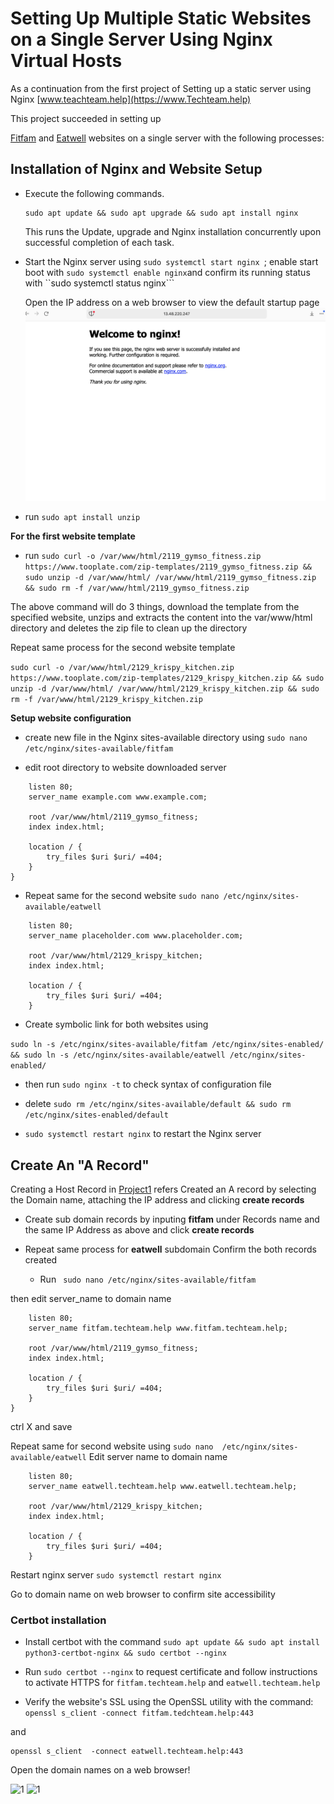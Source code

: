 # Setting Up Multiple Static Websites on a Single Server Using Nginx Virtual Hosts

As a continuation from the first project of Setting up a static server using Nginx [www.teachteam.help](https://www.Techteam.help)

This project succeeded in setting up 

[Fitfam](https://www.fitfam.techteam.help) and [Eatwell](https://www.eatwell.techteam.help) websites on a single server  with the following processes:



## Installation of  Nginx and Website Setup 

- Execute the following commands.

    ```
    sudo apt update && sudo apt upgrade && sudo apt install nginx
    ````

    This runs the Update, upgrade and Nginx installation concurrently upon successful completion of each task.


- Start the Nginx server using ``sudo systemctl start nginx ``; enable start boot with ``sudo systemctl enable nginx``and confirm its running status with ``sudo systemctl status nginx```

    Open the IP address on a web browser to view the default startup page
![nginx](/Project2/Image/Nginx.png)

- run ``sudo apt install unzip``


**For the first website template**
- run ``sudo curl -o /var/www/html/2119_gymso_fitness.zip https://www.tooplate.com/zip-templates/2119_gymso_fitness.zip && sudo unzip -d /var/www/html/ /var/www/html/2119_gymso_fitness.zip && sudo rm -f /var/www/html/2119_gymso_fitness.zip``

The above command will do 3 things, download the template from the specified website, unzips and extracts the content into the var/www/html directory and deletes the zip file to clean up the directory 

Repeat same process for the second website template 

``sudo curl -o /var/www/html/2129_krispy_kitchen.zip https://www.tooplate.com/zip-templates/2129_krispy_kitchen.zip && sudo unzip -d /var/www/html/ /var/www/html/2129_krispy_kitchen.zip && sudo rm -f /var/www/html/2129_krispy_kitchen.zip``



**Setup website configuration**

- create new file in the Nginx sites-available directory using ``sudo nano /etc/nginx/sites-available/fitfam``

- edit root directory to website downloaded server 
``` server {
    listen 80;
    server_name example.com www.example.com;

    root /var/www/html/2119_gymso_fitness;
    index index.html;

    location / {
        try_files $uri $uri/ =404;
    }
} 
```

- Repeat same for the second website  ``sudo nano /etc/nginx/sites-available/eatwell``

``` server {
    listen 80;
    server_name placeholder.com www.placeholder.com;

    root /var/www/html/2129_krispy_kitchen;
    index index.html;

    location / {
        try_files $uri $uri/ =404;
    }

````

- Create symbolic link for both websites using 

```sudo ln -s /etc/nginx/sites-available/fitfam /etc/nginx/sites-enabled/ && sudo ln -s /etc/nginx/sites-available/eatwell /etc/nginx/sites-enabled/ ```

- then run ```sudo nginx -t``` to check syntax  of configuration file

- delete ```sudo rm /etc/nginx/sites-available/default &&
sudo rm /etc/nginx/sites-enabled/default```


- ```sudo systemctl restart nginx``` to restart the Nginx server


## Create An "A Record"
Creating a Host Record in [Project1](https://github.com/otuansa/FINALDEVOPS/blob/main/project1.md) refers 
Created an A record by selecting the Domain name, attaching the IP address and clicking **create records** 
- Create sub domain records by inputing **fitfam** under Records name and the same IP Address as above and click **create records**
- Repeat same process for **eatwell** subdomain 
Confirm the both records created


    - Run ```` sudo nano /etc/nginx/sites-available/fitfam````

then edit server_name to domain name

``` server {
    listen 80;
    server_name fitfam.techteam.help www.fitfam.techteam.help;

    root /var/www/html/2119_gymso_fitness;
    index index.html;

    location / {
        try_files $uri $uri/ =404;
    }
} 
```
ctrl X and save

Repeat same for second website using ```sudo nano  /etc/nginx/sites-available/eatwell``` 
Edit server name to domain name 


``` server {
    listen 80;
    server_name eatwell.techteam.help www.eatwell.techteam.help;

    root /var/www/html/2129_krispy_kitchen;
    index index.html;

    location / {
        try_files $uri $uri/ =404;
    }

````


Restart nginx server ```sudo systemctl restart nginx```

Go to domain name on web browser to confirm site accessibility

### Certbot installation 
- Install certbot with the command ````sudo apt update && sudo apt install python3-certbot-nginx && sudo certbot --nginx```` 

- Run ````sudo certbot --nginx```` to request certificate and follow instructions to activate HTTPS for ````fitfam.techteam.help```` and ````eatwell.techteam.help````

- Verify the website's SSL using the OpenSSL utility with the command: ````openssl s_client -connect fitfam.tedchteam.help:443```` 

and

    openssl s_client  -connect eatwell.techteam.help:443

Open the domain names on a web browser!

![1](/Project2/Image/SecureFitfam.png)
![1](/Project2/Image/secure%20eatwell.png)